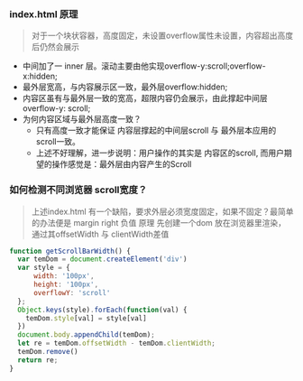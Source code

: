 ### index.html 原理
> 对于一个块状容器，高度固定，未设置overflow属性未设置，内容超出高度后仍然会展示

+ 中间加了一 inner 层。滚动主要由他实现overflow-y:scroll;overflow-x:hidden;
+ 最外层宽高，与内容展示区一致，最外层overflow:hidden;
+ 内容区虽有与最外层一致的宽高，超限内容仍会展示，由此撑起中间层 overflow-y: scroll;
+ 为何内容区域与最外层高度一致？ 
    + 只有高度一致才能保证 内容层撑起的中间层scroll 与 最外层本应用的scroll一致。
    + 上述不好理解，进一步说明：用户操作的其实是 内容区的scroll, 而用户期望的操作感觉是：最外层由内容产生的Scroll
    

### 如何检测不同浏览器 scroll宽度？
> 上述index.html 有一个缺陷，要求外层必须宽度固定，如果不固定？最简单的办法便是 margin right 负值
> 原理 先创建一个dom 放在浏览器里渲染， 通过其offsetWidth 与 clientWidth差值
```javascript
function getScrollBarWidth() {
  var temDom = document.createElement('div')
  var style = {
      width: '100px',
      height: '100px',
      overflowY: 'scroll'
  };
  Object.keys(style).forEach(function(val) {
    temDom.style[val] = style[val]
  })
  document.body.appendChild(temDom);
  let re = temDom.offsetWidth - temDom.clientWidth;
  temDom.remove()
  return re;
}
```